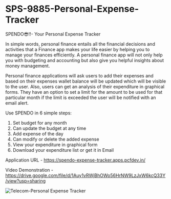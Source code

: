 # SPS-9885-Personal-Expense-Tracker

SPENDO😎!!- Your Personal Expense Tracker

In simple words, personal finance entails all the financial decisions and activities that a Finance app makes your life easier by helping you to manage your finances efficiently. A personal finance app will not only help you with budgeting and accounting but also give you helpful insights about money management.

Personal finance applications will ask users to add their expenses and based on their expenses wallet balance will be updated which will be visible to the user. Also, users can get an analysis of their expenditure in graphical forms. They have an option to set a limit for the amount to be used for that particular month if the limit is exceeded the user will be notified with an email alert.

Use SPENDO in 6 simple steps:
1. Set budget for any month
2. Can update the budget at any time
3. Add expense of the day
4. Can modify or delete the added expense
5. View your expenditure in graphical form
6. Download your expenditure list or get it in Email

Application URL - https://spendo-expense-tracker.apps.pcfdev.in/

Video Demonstration - https://drive.google.com/file/d/1Auy1vRWjBhOWo56HrNW9LzJxW6kcQ33Y/view?usp=sharing

![Telecom-Personal Expense Tracker](https://user-images.githubusercontent.com/67627185/118995748-0506b480-b9a5-11eb-80eb-5bd9d90bbb4b.png)
